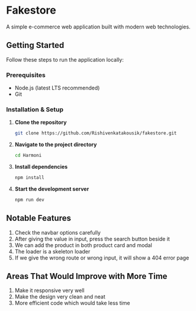 # Fakestore

A simple e-commerce web application built with modern web technologies.

## Getting Started

Follow these steps to run the application locally:

### Prerequisites
- Node.js (latest LTS recommended)
- Git

### Installation & Setup

1. **Clone the repository**
   ```sh
   git clone https://github.com/Rishivenkatakousik/fakestore.git
   ```
2. **Navigate to the project directory**
   ```sh
   cd Harmoni
   ```
3. **Install dependencies**
   ```sh
   npm install
   ```
4. **Start the development server**
   ```sh
   npm run dev
   ```

## Notable Features

1. Check the navbar options carefully
2. After giving the value in input, press the search button beside it
3. We can add the product in both product card and modal
4. The loader is a skeleton loader
5. If we give the wrong route or wrong input, it will show a 404 error page

## Areas That Would Improve with More Time

1. Make it responsive very well
2. Make the design very clean and neat
3. More efficient code which would take less time


